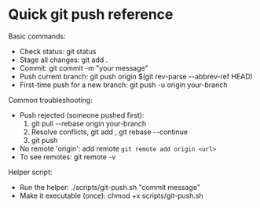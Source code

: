 # Quick git push reference

Basic commands:
- Check status: git status
- Stage all changes: git add .
- Commit: git commit -m "your message"
- Push current branch: git push origin $(git rev-parse --abbrev-ref HEAD)
- First-time push for a new branch: git push -u origin your-branch

Common troubleshooting:
- Push rejected (someone pushed first):
  1. git pull --rebase origin your-branch
  2. Resolve conflicts, git add <files>, git rebase --continue
  3. git push
- No remote 'origin': add remote `git remote add origin <url>`
- To see remotes: git remote -v

Helper script:
- Run the helper: ./scripts/git-push.sh "commit message"
- Make it executable (once): chmod +x scripts/git-push.sh

